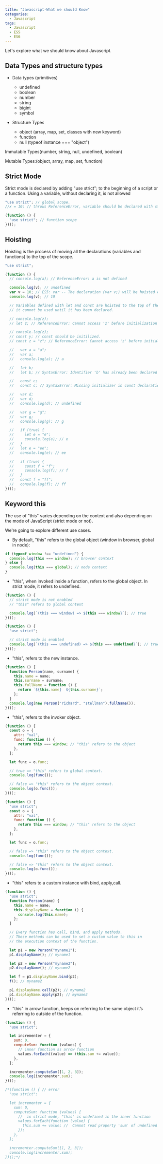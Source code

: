 ```yaml
---
title: "Javascript-What we should Know"
categories:
  - Javascript
tags:
  - Javascript
  - ES5
  - ES6
---
```


Let's explore what we should know about Javascript.

## Data Types and structure types

- Data types (primitives)

  - undefined
  - boolean
  - number
  - string
  - bigint
  - symbol

- Structure Types

  - object (array, map, set, classes with new keyword)
  - function
  - null (typeof instance === "object")

Immutable Types(number, string, null, undefined, boolean)

Mutable Types:(object, array, map, set, function)

## Strict Mode

Strict mode is declared by adding "use strict"; to the beginning of a script or a function.
Using a variable, without declaring it, is not allowed

```javascript
"use strict"; // global scope.
//x = 10; // throws ReferenceError, variable should be declared with strict mode.
```

```javascript
(function () {
  "use strict"; // function scope
})();
```

## Hoisting

Hoisting is the process of moving all the declarations (variables and functions) to the top of the scope.

```javascript
"use strict";

(function () {
  // console.log(a); // ReferenceError: a is not defined

  console.log(v); // undefined
  var v = 10; // ES5: var -- The declaration (var v;) will be hoisted on the top of the scope (initialiaztion (v=10) of the variable is not hoisted).
  console.log(v); // 10

  // Variables defined with let and const are hoisted to the top of the block, but not initialized.
  // it cannot be used until it has been declared.

  // console.log(z);
  // let z; // ReferenceError: Cannot access 'z' before initialization

  // console.log(z);
  // const y; // const should be initilized.
  // const z = "z"; // ReferenceError: Cannot access 'z' before initialization

  //   var a = "a";
  //   var a;
  //   console.log(a); // a

  //   let b;
  //   let b; // SyntaxError: Identifier 'b' has already been declared

  //   const c;
  //   const c; // SyntaxError: Missing initializer in const declaration

  //   var d;
  //   var d;
  //   console.log(d); // undefined

  //   var g = "g";
  //   var g;
  //   console.log(g); // g

  //   if (true) {
  //     let e = "e";
  //     console.log(e); // e
  //   }
  //   let e = "ee";
  //   console.log(e); // ee

  //   if (true) {
  //     const f = "f";
  //     console.log(f); // f
  //   }
  //   const f = "ff";
  //   console.log(f); // ff
})();
```

## Keyword this

The use of "this" varies depending on the context and also depending on the mode of JavaScript (strict mode or not).

We're going to explore different use cases.

- By default, "this" refers to the global object (window in browser, global in node):

```javascript
if (typeof window !== "undefined") {
  console.log(this === window); // browser context
} else {
  console.log(this === global); // node context
}
```

- "this", when invoked inside a function, refers to the global object.
  In strict mode, it refers to undefined.

```javascript
(function () {
  // strict mode is not enabled
  // "this" refers to global context

  console.log(`(this === window) => ${this === window}`); // true
})();
```

```javascript
(function () {
  "use strict";

  // strict mode is enabled
  console.log(`(this === undefined) => ${this === undefined}`); // true
})();
```

- "this", refers to the new instance.

```javascript
(function () {
  function Person(name, surname) {
    this.name = name;
    this.surname = surname;
    this.fullName = function () {
      return `${this.name}  ${this.surname}`;
    };
  }
  console.log(new Person("richard", "stellman").fullName());
})();
```

- "this", refers to the invoker object.

```javascript
(function () {
  const o = {
    attr: "val",
    func: function () {
      return this === window; // "this" refers to the object
    },
  };

  let func = o.func;

  // true => "this" refers to global context.
  console.log(func());

  // false => "this" refers to the object context.
  console.log(o.func());
})();

(function () {
  "use strict";
  const o = {
    attr: "val",
    func: function () {
      return this === window; // "this" refers to the object
    },
  };

  let func = o.func;

  // false => "this" refers to the object context.
  console.log(func());

  // false => "this" refers to the object context.
  console.log(o.func());
})();
```

- "this" refers to a custom instance with bind, apply,call.

```javascript
(function () {
  "use strict";
  function Person(name) {
    this.name = name;
    this.displayName = function () {
      console.log(this.name);
    };
  }

  // Every function has call, bind, and apply methods.
  // These methods can be used to set a custom value to this in
  // the execution context of the function.

  let p1 = new Person("myname1");
  p1.displayName(); // myname1

  let p2 = new Person("myname2");
  p2.displayName(); // myname2

  let f = p1.displayName.bind(p2);
  f(); // myname2

  p1.displayName.call(p2); // myname2
  p1.displayName.apply(p2); // myname2
})();
```

- "this" in arrow function, keeps on referring to the same object it’s referring to outside of the function.

```javascript
(function () {
  "use strict";

  let incrementer = {
    sum: 0,
    computeSum: function (values) {
      // inner function as arrow function
      values.forEach((value) => (this.sum += value));
    },
  };

  incrementer.computeSum([1, 2, 3]);
  console.log(incrementer.sum);
})();

/*(function () { // error
  "use strict";

  let incrementer = {
    sum: 0,
    computeSum: function (values) {
      //  in strict mode, "this" is undefined in the inner function
      values.forEach(function (value) {
        this.sum += value; //  Cannot read property 'sum' of undefined
      });
    },
  };

  incrementer.computeSum([1, 2, 3]);
  console.log(incrementer.sum);
})();*/
```
